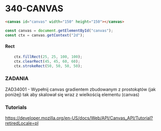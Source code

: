 # 340-CANVAS

```html
<canvas id="canvas" width="150" height="150"></canvas>
```
```js
const canvas = document.getElementById("canvas");
const ctx = canvas.getContext("2d");

```
#### Rect
```js
    ctx.fillRect(25, 25, 100, 100);
    ctx.clearRect(45, 45, 60, 60);
    ctx.strokeRect(50, 50, 50, 50);
```

### ZADANIA
ZAD34001 - Wypełnij canvas gradientem zbudowanym z prostokątów (jak poniżej) tak aby skalował się wraz z wielkością elementu (canvas)


### Tutorials

https://developer.mozilla.org/en-US/docs/Web/API/Canvas_API/Tutorial?retiredLocale=pl
